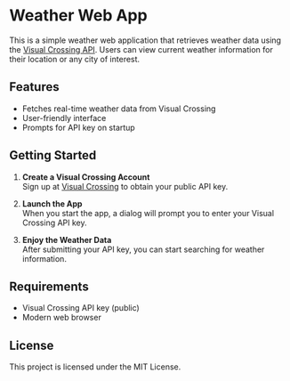 # Weather Web App

This is a simple weather web application that retrieves weather data using the [Visual Crossing API](https://www.visualcrossing.com/weather-api). Users can view current weather information for their location or any city of interest.

## Features

- Fetches real-time weather data from Visual Crossing
- User-friendly interface
- Prompts for API key on startup

## Getting Started

1. **Create a Visual Crossing Account**  
   Sign up at [Visual Crossing](https://www.visualcrossing.com/sign-up) to obtain your public API key.

2. **Launch the App**  
   When you start the app, a dialog will prompt you to enter your Visual Crossing API key.

3. **Enjoy the Weather Data**  
   After submitting your API key, you can start searching for weather information.

## Requirements

- Visual Crossing API key (public)
- Modern web browser

## License

This project is licensed under the MIT License.

